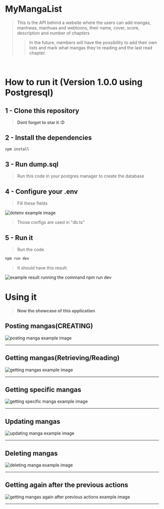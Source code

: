 # MyMangaList

>This is the API behind a website where the users can add mangas, manhwas, manhuas and webtoons, their name, cover, score, description and number of chapters
>>In the future, members will have the possibility to add their own lists and mark what mangas they're reading and the last read chapter.

<br>

# How to run it (Version 1.0.0 using Postgresql)

## 1 - Clone this repository

> **Dont forget to star it :D**

## 2 - Install the dependencies

```bash
npm install
```
## 3 - Run dump.sql

>Run this code in your postgres manager to create the database

## 4 - Configure your .env

>Fill these fields

<img src="./screenshots/dotenv-example.png" alt="dotenv example image">

>Those configs are used in "db.ts"

## 5 - Run it

>Run the code
```bash
npm run dev
```
>It should have this result:

<img src="./screenshots/npm-run-dev-example.png" alt="example result running the command npm run dev">

<br>

# Using it

>**Now the showcase of this application**

## Posting mangas(CREATING)

<img src="./screenshots/postingManga.png" alt="posting manga example image">

<hr>

## Getting mangas(Retrieving/Reading)

<img src="./screenshots/gettingMangas.png" alt="getting mangas example image">

<hr>

## Getting specific mangas

<img src="./screenshots/get-specific-mangas.png" alt="getting specific manga example image">

<hr>

## Updating mangas

<img src="./screenshots/update-manga.png" alt="updating manga example image">

<hr>

## Deleting mangas

<img src="./screenshots/delete-manga.png" alt="deleting manga example image">

<hr>

## Getting again after the previous actions

<img src="./screenshots/final-getting.png" alt="getting mangas again after previous actions example image">

<hr>

